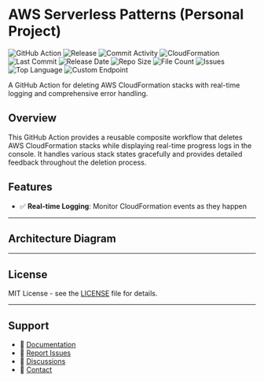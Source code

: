 # AWS Serverless Patterns (Personal Project)

![GitHub Action](https://img.shields.io/badge/GitHub-Action-blue?logo=github)&nbsp;![Release](https://github.com/subhamay-bhattacharyya/5231-serverless-patterns-cft/actions/workflows/release.yaml/badge.svg)&nbsp;![Commit Activity](https://img.shields.io/github/commit-activity/t/subhamay-bhattacharyya/5231-serverless-patterns-cft)&nbsp;![CloudFormation](https://img.shields.io/badge/AWS-CloudFormation-orange?logo=amazonaws)&nbsp;![Last Commit](https://img.shields.io/github/last-commit/subhamay-bhattacharyya/5231-serverless-patterns-cft)&nbsp;![Release Date](https://img.shields.io/github/release-date/subhamay-bhattacharyya/5231-serverless-patterns-cft)&nbsp;![Repo Size](https://img.shields.io/github/repo-size/subhamay-bhattacharyya/5231-serverless-patterns-cft)&nbsp;![File Count](https://img.shields.io/github/directory-file-count/subhamay-bhattacharyya/5231-serverless-patterns-cft)&nbsp;![Issues](https://img.shields.io/github/issues/subhamay-bhattacharyya/5231-serverless-patterns-cft)&nbsp;![Top Language](https://img.shields.io/github/languages/top/subhamay-bhattacharyya/5231-serverless-patterns-cft)&nbsp;![Custom Endpoint](https://img.shields.io/endpoint?url=https://gist.githubusercontent.com/bsubhamay/44ac579c32781dd242995f4110e268fa/raw/5231-serverless-patterns-cft.json?)


A GitHub Action for deleting AWS CloudFormation stacks with real-time logging and comprehensive error handling.

## Overview

This GitHub Action provides a reusable composite workflow that deletes AWS CloudFormation stacks while displaying real-time progress logs in the console. It handles various stack states gracefully and provides detailed feedback throughout the deletion process.

## Features

- ✅ **Real-time Logging**: Monitor CloudFormation events as they happen

---

## Architecture Diagram


---

## License

MIT License - see the [LICENSE](LICENSE) file for details.

---

## Support

- 📖 [Documentation](https://github.com/subhamay-bhattacharyya/5231-serverless-patterns-cft/wiki)
- 🐛 [Report Issues](https://github.com/subhamay-bhattacharyya/5231-serverless-patterns-cft/issues)
- 💬 [Discussions](https://github.com/subhamay-bhattacharyya/5231-serverless-patterns-cft/discussions)
- 📧 [Contact](mailto:support@subhamay.aws@gmail.com)